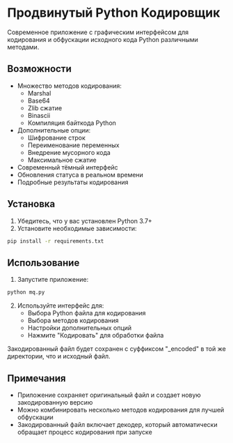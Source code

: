 # Продвинутый Python Кодировщик

Современное приложение с графическим интерфейсом для кодирования и обфускации исходного кода Python различными методами.

## Возможности

- Множество методов кодирования:
  - Marshal
  - Base64
  - Zlib сжатие
  - Binascii
  - Компиляция байткода Python
- Дополнительные опции:
  - Шифрование строк
  - Переименование переменных
  - Внедрение мусорного кода
  - Максимальное сжатие
- Современный тёмный интерфейс
- Обновления статуса в реальном времени
- Подробные результаты кодирования

## Установка

1. Убедитесь, что у вас установлен Python 3.7+
2. Установите необходимые зависимости:
```bash
pip install -r requirements.txt
```

## Использование

1. Запустите приложение:
```bash
python mq.py
```

2. Используйте интерфейс для:
   - Выбора Python файла для кодирования
   - Выбора методов кодирования
   - Настройки дополнительных опций
   - Нажмите "Кодировать" для обработки файла

Закодированный файл будет сохранен с суффиксом "_encoded" в той же директории, что и исходный файл.

## Примечания

- Приложение сохраняет оригинальный файл и создает новую закодированную версию
- Можно комбинировать несколько методов кодирования для лучшей обфускации
- Закодированный файл включает декодер, который автоматически обращает процесс кодирования при запуске 